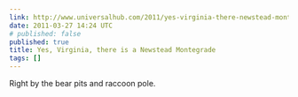 ```yaml
---
link: http://www.universalhub.com/2011/yes-virginia-there-newstead-montegrade
date: 2011-03-27 14:24 UTC
# published: false
published: true
title: Yes, Virginia, there is a Newstead Montegrade
tags: []
---
```


Right by the bear pits and raccoon pole.
